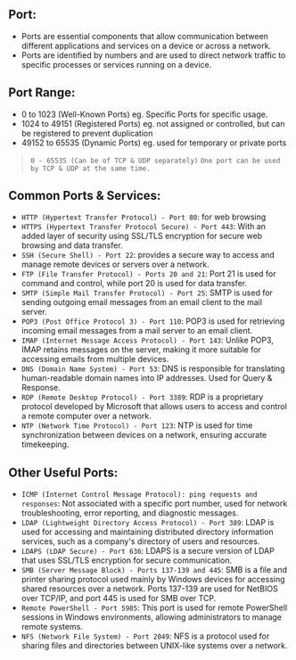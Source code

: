 ## Port:
- Ports are essential components that allow communication between different applications and services on a device or across a network.
- Ports are identified by numbers and are used to direct network traffic to specific processes or services running on a device.

## Port Range:
- 0 to 1023 (Well-Known Ports) eg. Specific Ports for specific usage.
- 1024 to 49151 (Registered Ports) eg. not assigned or controlled, but can be registered to prevent duplication 
- 49152 to 65535 (Dynamic Ports) eg. used for temporary or private ports


> `0 - 65535 (Can be of TCP & UDP separately)`
> `One port can be used by TCP & UDP at the same time.`

## Common Ports & Services:
- `HTTP (Hypertext Transfer Protocol) - Port 80`: for web browsing
- `HTTPS (Hypertext Transfer Protocol Secure) - Port 443`: With an added layer of security using SSL/TLS encryption for secure web browsing and data transfer.
- `SSH (Secure Shell) - Port 22`: provides a secure way to access and manage remote devices or servers over a network.
- `FTP (File Transfer Protocol) - Ports 20 and 21`: Port 21 is used for command and control, while port 20 is used for data transfer.
- `SMTP (Simple Mail Transfer Protocol) - Port 25`: SMTP is used for sending outgoing email messages from an email client to the mail server.
- `POP3 (Post Office Protocol 3) - Port 110`: POP3 is used for retrieving incoming email messages from a mail server to an email client.
- `IMAP (Internet Message Access Protocol) - Port 143`: Unlike POP3, IMAP retains messages on the server, making it more suitable for accessing emails from multiple devices.
- `DNS (Domain Name System) - Port 53`: DNS is responsible for translating human-readable domain names into IP addresses. Used for Query & Response.
- `RDP (Remote Desktop Protocol) - Port 3389`: RDP is a proprietary protocol developed by Microsoft that allows users to access and control a remote computer over a network.
- `NTP (Network Time Protocol) - Port 123`: NTP is used for time synchronization between devices on a network, ensuring accurate timekeeping.

## Other Useful Ports:
- `ICMP (Internet Control Message Protocol): ping requests and responses`: Not associated with a specific port number, used for network troubleshooting, error reporting, and diagnostic messages.
- `LDAP (Lightweight Directory Access Protocol) - Port 389`: LDAP is used for accessing and maintaining distributed directory information services, such as a company's directory of users and resources.
- `LDAPS (LDAP Secure) - Port 636`: LDAPS is a secure version of LDAP that uses SSL/TLS encryption for secure communication.
- `SMB (Server Message Block) - Ports 137-139 and 445`: SMB is a file and printer sharing protocol used mainly by Windows devices for accessing shared resources over a network. Ports 137-139 are used for NetBIOS over TCP/IP, and port 445 is used for SMB over TCP.
- `Remote PowerShell - Port 5985`: This port is used for remote PowerShell sessions in Windows environments, allowing administrators to manage remote systems.
- `NFS (Network File System) - Port 2049`: NFS is a protocol used for sharing files and directories between UNIX-like systems over a network.



